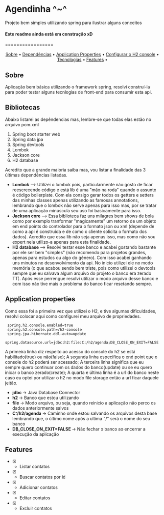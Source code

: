 <h1> Agendinha ^~^ </h1>

<p> Projeto bem simples utilizando spring para ilustrar alguns conceitos </p>

#### Este readme ainda está em construção xD

=================

<p align="center">
 <a href="#sobre">Sobre</a> •
 <a href="#libs">Dependências</a> •
 <a href="#app">Application Properties</a> • 
 <a href="#h2config">Configurar o H2 console</a> • 
 <a href="#tecnologias">Tecnologias</a> •
 <a href="#features">Features</a> • 
</p>

<a id="sobre"> </a>
## Sobre

<p> Aplicação bem básica utilizando o framework spring, resolvi construí-la para poder testar alguns tecnlogias de front-end para consumir esta api. </p>

<a id="libs"> </a>
## Bibliotecas

<p> 
  Abaixo listarei as depêndencias mas, lembre-se que todas elas estão no arquivo pom.xml
  <ol>
    <li> Spring boot starter web </li>
    <li> Spring data jpa </li>
    <li> Spring devtools </li>
    <li> Lombok </li>
    <li> Jackson core </li>
    <li> H2 database </li>
  </ol>
  Acredito que a grande maioria saiba mas, vou listar a finalidade das 3 últimas dependências listadas.
  <ul>
    <li>
      <b> Lombok </b> --> Utilizei o lombok pois, particularmente não gosto de ficar reescrecendo código e está lib é uma "mão na roda" quando o assunto
      é código boilerplate. Com ela consigo gerar todos os getters e setters das minhas classes apenas utilizando as famosas annotations, 
      lembrando que o lombok não serve apenas para isso mas, por se tratar de uma aplicação minúscula seu uso foi basicamente para isso.
    </li>
    <li> 
      <b> Jackson core </b> --> Essa biblioteca faz uns milagres bem shows de bola como por exemplo tranformar "magicamente" um retorno de um objeto
      em end points do controlador para o formato json ou xml (depende de como a api é construída e de como o cliente solicita o formato dos dados). 
      Acredito que essa lib não seja apenas isso, mas como não sou expert nela utilizo-a apenas para esta finalidade.
    </li>
    <li>
      <b> H2 database </b> --> Resolvi testar esse banco e acabei gostando bastante por ele ser bem "simples" (não recomendo para projetos grandes, apenas para estudos 
      ou algo do gênero). Com isso acabei ganhando uns minutos no desenvolvimento da api. No inicio utilizei ele no modo memória (o que acabou sendo bem triste, pois
      como utilizei o devtools sempre que eu salvava algum arquivo do projeto o banco era zerado TT). Após esse perrengue resolvi utilizar o modo arquivo desse banco
      e com isso não tive mais o problema do banco ficar resetando sempre.
    </li>
  </ul>
</p>

<a id="app"> </a>
## Application properties

<p>
  Como essa foi a primeira vez que utilizei o H2, e tive algumas dificuldades, resolvi colocar aqui como configurei meu arquivo de propriedades.
  
   ```
    spring.h2.console.enabled=true
    spring.h2.console.path=/h2-console
    spring.jpa.hibernate.ddl-auto=update
    spring.datasource.url=jdbc:h2:file:C:/h2/agenda;DB_CLOSE_ON_EXIT=FALSE	
  ```
  
  A primeira linha diz respeito ao acesso do console do h2 se está habilitado(true) ou não(false);
  A segunda linha especifica o end point que o console do h2 poderá ser acessado;
  A terceira linha significa que eu sempre quero continuar com os dados do banco(update) ou se eu quero inicar o banco zerado(create);
  A quarta e última linha é a url do banco neste caso eu optei por utilizar o h2 no modo file storage então a url ficar daquele jeitão.
  <ul>
    <li> <b> jdbc </b> -> Java Database Connector </li>
    <li> <b> h2 </b> -> Banco que estou utilizando </li>
    <li> <b> file </b> -> Modo arquivo, ou seja, quando reinicio a aplicação não perco os dados anteriormente salvos </li>
    <li> <b> C:/h2/agenda </b> -> Caminho onde estou salvando os arquivos desta base lembrando que, o último nome após a ultima "/" será o nome do seu banco </li>
    <li> <b> DB_CLOSE_ON_EXIT=FALSE </b> -> Não fechar o banco ao encerrar a execução da aplicação </li>
  </ul>
</p>

<a id="features"> </a>
## Features

<p>

  - [X] - Listar contatos
  - [X] - Buscar contatos por id
  - [X] - Adicionar contatos
  - [X] - Editar contatos
  - [X] - Excluir contatos
  
</p>

 
  
 
